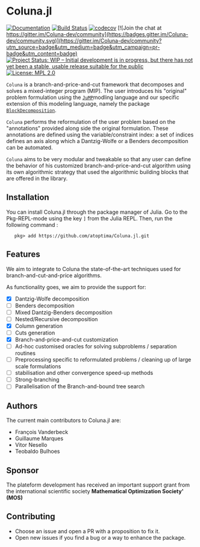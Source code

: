 # Coluna.jl

[![Documentation](https://img.shields.io/badge/docs-latest-blue.svg)](https://atoptima.github.io/Coluna.jl/latest)
[![Build Status](https://travis-ci.org/atoptima/Coluna.jl.svg?branch=master)](https://travis-ci.org/atoptima/Coluna.jl)
[![codecov](https://codecov.io/gh/atoptima/Coluna.jl/branch/master/graph/badge.svg)](https://codecov.io/gh/atoptima/Coluna.jl)
[![Join the chat at https://gitter.im/Coluna-dev/community](https://badges.gitter.im/Coluna-dev/community.svg)](https://gitter.im/Coluna-dev/community?utm_source=badge&utm_medium=badge&utm_campaign=pr-badge&utm_content=badge)
[![Project Status: WIP – Initial development is in progress, but there has not yet been a stable, usable release suitable for the public](https://www.repostatus.org/badges/latest/wip.svg)](https://www.repostatus.org/#wip)
[![License: MPL 2.0](https://img.shields.io/badge/License-MPL%202.0-brightgreen.svg)](https://opensource.org/licenses/MPL-2.0)


`Coluna` is a branch-and-price-and-cut framework that decomposes and solves 
a mixed-integer program (MIP). The user introduces his "original" problem formulation using the [`JuMP`](https://github.com/JuliaOpt/JuMP.jl)modling language and our specific extension of this modeling language, namely the package
[`BlockDecomposition`](https://github.com/atoptima/BlockDecomposition.jl). 

`Coluna` performs the reformulation of the user problem based on the "annotations" provided along side the original formulation. These annotations are defined using the variable/constraint index: a set of indices defines an axis along which a Dantzig-Wolfe or a Benders decomposition can be automated. 

`Coluna` aims to be very modular and tweakable so that any user can define the behavior of his customized branch-and-price-and-cut algorithm using its own algorithmic strategy that used the algorithmic building blocks that are offered in the library.

## Installation

You can install Coluna.jl through the package manager of Julia. 
Go to the Pkg-REPL-mode using the key `]` from the Julia REPL. 
Then, run the following command :

```
   pkg> add https://github.com/atoptima/Coluna.jl.git
```

## Features

We aim to integrate to Coluna the state-of-the-art techniques used for 
branch-and-cut-and-price algorithms.

As functionality goes, we aim to provide the support for:

- [x] Dantzig-Wolfe decomposition 
- [ ] Benders decomposition
- [ ] Mixed Dantzig-Benders decomposition
- [ ] Nested/Recursive decomposition
- [x] Column generation
- [ ] Cuts generation
- [x] Branch-and-price-and-cut customization
- [ ] Ad-hoc customised oracles for solving subproblems / separation routines
- [ ] Preprocessing specific to reformulated problems / cleaning up of large scale formulations 
- [ ] stabilisation and other convergence speed-up methods
- [ ] Strong-branching 
- [ ] Parallelisation of the Branch-and-bound tree search 

## Authors

The current main contributors to Coluna.jl are:

- François Vanderbeck
- Guillaume Marques
- Vitor Nesello
- Teobaldo Bulhoes

## Sponsor

The plateform development has received an important support grant from the international scientific society **Mathematical Optimization Society' (MOS)**

## Contributing

- Choose an issue and open a PR with a proposition to fix it.
- Open new issues if you find a bug or a way to enhance the package.
